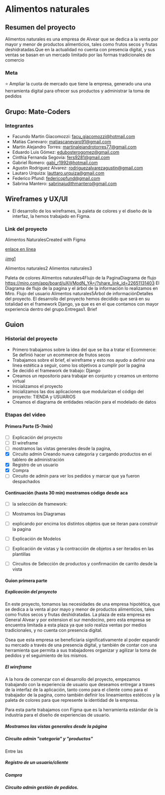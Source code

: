 # Alimentos naturales

## Resumen del proyecto

Alimentos naturales es una empresa de Alvear que se dedica a la venta por mayor y menor de productos alimenticios, tales como frutos secos y frutas deshidratadas.Que en la actualidad no cuenta con presencia digital, y sus ventas se basan en un mercado limitado por las formas tradicionales de comercio

### Meta

⭐ Ampliar la cuota de mercado que tiene la empresa, generado una una herramienta digital para ofrecer sus productos y administrar la toma de pedidos

## Grupo: Mate-Coders

### Integrantes

- Facundo Martin Giacomozzi: <facu_giacomozzi@hotmail.com>
- Matías Canevaro: <matiascanevaro91@gmail.com>
- Martín Alejandro Torres: <martinalejandrotorres77@gmail.com>
- Eduardo Luis Gómez: <edubosterogomez@gmail.com>
- Cinthia Fernanda Segovia: <fers9281@gmail.com>
- Gabriel Romero: <gabi_r1992@hotmail.com>
- Agustin Rodriguez Alvarez: <rodriguezalvarezagustin@gmail.com>
- Lautaro Urquiza: <lauttaro.urquiza@gmail.com>
- Federico Pfund: <federicopfund@gmail.com>
- Sabrina Mantero: <sabrinajudithmantero@gmail.com>

## Wireframes y UX/UI

- El desarrollo de los wireframes, la paleta de colores y el diseño de la interfaz, la hemos trabajado en Figma.

### Link del proyecto

Alimentos NaturalesCreated with Figma

[enlace en línea](https://www.figma.com/file/ptlfZytRBDKDEMIdh3LBPi/Alimentos-Naturales?type=design&node-id=51-766&mode=design&t=hISpK7Zxr4JMe2FC-0)

¡[img1](/imga/Home.png)

Alimentos naturales2
Alimentos naturales3

Paleta de colores
Alimentos naturales4Flujo de la PaginaDiagrama de flujo <https://miro.com/app/board/uXjVModN_YA=/?share_link_id=22651131403> El Diagrama de flujo de la pagina y el árbol de la información lo realizamos en Miro. Flujo del usuario
Alimentos naturales5Árbol de informaciónDetalles del proyecto. El desarrollo del proyecto hemos decidido que será en su totalidad en el framework Django, ya que es en el que contamos con mayor experiencia dentro del grupo.Entregas1. Brief

## Guion

### Historial del proyecto

- Primero trabajamos sobre la idea del que se iba a tratar el Ecommerce: Se definió hacer un ecommerce de frutos secos
- Trabajamos sobre el brief, el wireframe y esto nos ayudo a definir una linea estética a seguir, como los objetivos a cumplir por la pagina
- Se decidió el framework de trabajo: Django
- Creamos un repositorio para trabajar en  conjunto y creamos un entorno virtual
- Inicializamos el proyecto
- Inicializamos las dos aplicaciones que modularizan el código del proyecto: TIENDA y USUARIOS
- Creamos el diagrama de entidades relación para el modelado de datos
 

### Etapas del video 

#### Primera Parte (5-7min)

- [ ] Explicación del proyecto
- [ ] El wireframe
- [ ] mostramos las vistas generales desde la pagina,
- [x] Circuito admin Creando nueva categoria y cargando productos en el tablero de administración
- [x] Registro de un usuario
- [x] Compra
- [ ] Circuito de admin para ver los pedidos y marcar que ya fueron despachados

#### Continuación (hasta 30 min) mostramos código desde aca

- [ ] la selección de framework:
- [ ] Mostramos los Diagramas
- [ ] explicando por encima los distintos objetos que se iteran para construir la pagina
- [ ] Explicación de Modelos
- [ ] Explicación de vistas y la contracción de objetos a ser iterados en las plantillas
- [ ] Circuitos de Selección de productos y confirmación de carrito desde la vista


#### Guion primera parte

##### Explicación del proyecto

En este proyecto, tomamos las necesidades de una empresa hipotética, que se dedica a la venta al por mayo y menor de productos alimenticios, tales como frutos secos y frutas deshidratadas. La plaza de esta empresa es General Alvear y por extension el sur mendocino, pero esta empresa se encuentra limitada a esta plaza ya que solo realiza ventas por medios tradicionales, y no cuenta con presencia digital.

Osea que esta empresa se beneficiaria significativamente al poder expandir su mercado a través de una presencia digital, y también de contar con una herramienta que permita a sus trabajadores organizar y agilizar la toma de pedidos y el seguimiento de los mismos.

##### El wireframe

A la hora de comenzar con el desarrollo del proyecto, empezamos trabajando con la experiencia de usuario que deseamos entregar a traves de la interfaz de la aplicación, tanto como para el cliente como para el trabajador de la pagina, como también definir los lineamientos estéticos y la paleta de colores para que represente la identidad de la empresa.

Para esta parte trabajamos con Figma que es la herramienta estándar de la industria para el diseño de experiencias de usuario.

##### Mostramos las vistas generales desde la página

##### Circuito admin "categoria" y "productos"

Entre las 

##### Registro de un usuario/cliente

##### Compra 

##### Circuito admin gestión de pedidos.
